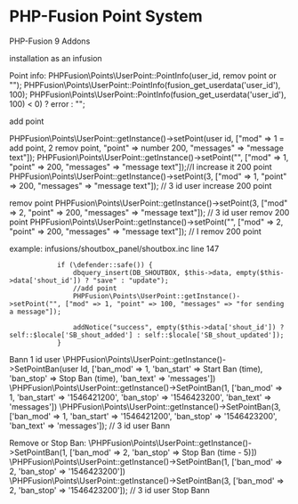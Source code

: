 # PHP-Fusion Point System
PHP-Fusion 9 Addons

installation as an infusion

Point info:
 PHPFusion\Points\UserPoint::PointInfo(user_id, remov point or "");
 PHPFusion\Points\UserPoint::PointInfo(fusion_get_userdata('user_id'), 100);
 PHPFusion\Points\UserPoint::PointInfo(fusion_get_userdata('user_id'), 100) < 0) ? error : "";


add point

 PHPFusion\Points\UserPoint::getInstance()->setPoint(user id, ["mod" => 1 = add point, 2 remov point, "point" => number 200, "messages" => "message text"]);
 PHPFusion\Points\UserPoint::getInstance()->setPoint("", ["mod" => 1, "point" => 200, "messages" => "message text"]);//I increase it 200 point
 PHPFusion\Points\UserPoint::getInstance()->setPoint(3, ["mod" => 1, "point" => 200, "messages" => "message text"]); // 3 id user increase 200 point

remov point
 PHPFusion\Points\UserPoint::getInstance()->setPoint(3, ["mod" => 2, "point" => 200, "messages" => "message text"]); // 3 id user remov 200 point
 PHPFusion\Points\UserPoint::getInstance()->setPoint("", ["mod" => 2, "point" => 200, "messages" => "message text"]); // I remov 200 point

example:
infusions/shoutbox_panel/shoutbox.inc
 line 147

                if (\defender::safe()) {
                    dbquery_insert(DB_SHOUTBOX, $this->data, empty($this->data['shout_id']) ? "save" : "update");
                    //add point
                    PHPFusion\Points\UserPoint::getInstance()->setPoint("", ["mod" => 1, "point" => 100, "messages" => "for sending a message"]);

                    addNotice("success", empty($this->data['shout_id']) ? self::$locale['SB_shout_added'] : self::$locale['SB_shout_updated']);
                }

Bann 1 id user
 \PHPFusion\Points\UserPoint::getInstance()->SetPointBan(user Id, ['ban_mod' => 1, 'ban_start' => Start Ban (time), 'ban_stop' => Stop Ban (time), 'ban_text' => 'messages'])
 \PHPFusion\Points\UserPoint::getInstance()->SetPointBan(1, ['ban_mod' => 1, 'ban_start' => '1546421200', 'ban_stop' => '1546423200', 'ban_text' => 'messages'])
 \PHPFusion\Points\UserPoint::getInstance()->SetPointBan(3, ['ban_mod' => 1, 'ban_start' => '1546421200', 'ban_stop' => '1546423200', 'ban_text' => 'messages']); // 3 id user Bann


Remove or Stop Ban:
 \PHPFusion\Points\UserPoint::getInstance()->SetPointBan(1, ['ban_mod' => 2, 'ban_stop' => Stop Ban (time - 5)])
 \PHPFusion\Points\UserPoint::getInstance()->SetPointBan(1, ['ban_mod' => 2, 'ban_stop' => '1546423200'])
 \PHPFusion\Points\UserPoint::getInstance()->SetPointBan(3, ['ban_mod' => 2, 'ban_stop' => '1546423200']); // 3 id user Stop Bann
